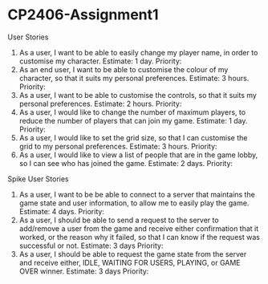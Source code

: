 # CP2406-Assignment1

User Stories
1.	As a user, I want to be able to easily change my player name, in order to customise my character. Estimate: 1 day. Priority:
2.	As an end user, I want to be able to customise the colour of my character, so that it suits my personal preferences. Estimate: 3 hours. Priority: 
3.	As a user, I want to be able to customise the controls, so that it suits my personal preferences. Estimate: 2 hours. Priority: 
4.	As a user, I would like to change the number of maximum players, to reduce the number of players that can join my game. Estimate: 1 day. Priority:
5.	As a user, I would like to set the grid size, so that I can customise the grid to my personal preferences. Estimate: 3 hours. Priority:
6. As a user, I would like to view a list of people that are in the game lobby, so I can see who has joined the game. Estimate: 2 days. Priority:

Spike User Stories
1. As a user, I want to be be able to connect to a server that maintains the game state and user information, to allow me to easily play the game. Estimate: 4 days. Priority:
2. As a user, I should be able to send a request to the server to add/remove a user from the game and receive either confirmation that it worked, or the reason why it failed, so that I can know if the request was successful or not. Estimate: 3 days Priority:
3. As a user, I should be able to request the game state from the server and receive either, IDLE, WAITING FOR USERS, PLAYING, or GAME OVER winner. Estimate: 3 days Priority:
